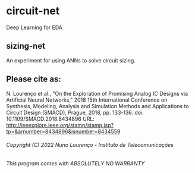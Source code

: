 # circuit-net
Deep Learning for EDA

## sizing-net
An experiment for using ANNs to solve circuit sizing.

## Please cite as:
N. Lourenço et al., "On the Exploration of Promising Analog IC Designs via Artificial Neural Networks," 2018 15th International Conference on Synthesis, Modeling, Analysis and Simulation Methods and Applications to Circuit Design (SMACD), Prague, 2018, pp. 133-136.
doi: 10.1109/SMACD.2018.8434896
URL: http://ieeexplore.ieee.org/stamp/stamp.jsp?tp=&arnumber=8434896&isnumber=8434559



###### Copyright (C) 2022 Nuno Lourenço - Instituto de Telecomunicações
###### This program comes with ABSOLUTELY NO WARRANTY

